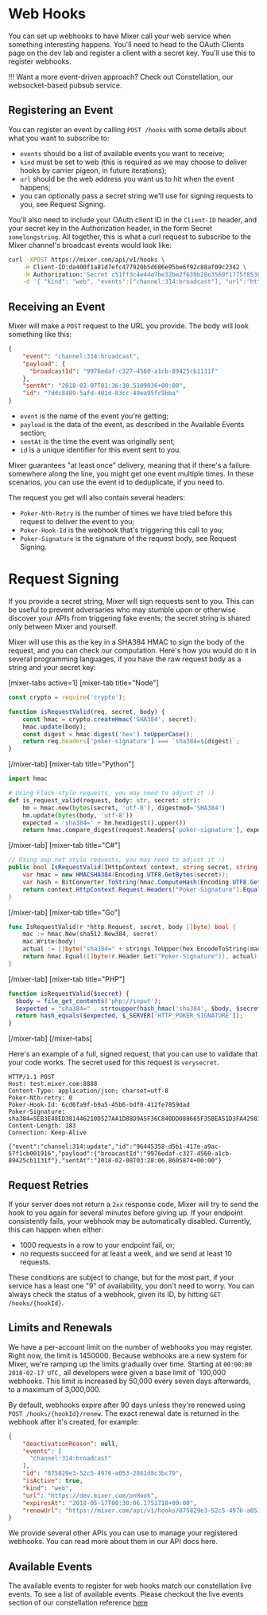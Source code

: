 # Web Hooks

You can set up webhooks to have Mixer call your web service when something interesting happens. You'll need to head to the OAuth Clients page on the dev lab and register a client with a secret key. You'll use this to register webhooks.

!!! Want a more event-driven approach? Check out Constellation, our websocket-based pubsub service.

## Registering an Event
You can register an event by calling `POST /hooks` with some details about what you want to subscribe to:

* `events` should be a list of available events you want to receive;
* `kind` must be set to web (this is required as we may choose to deliver hooks by carrier pigeon, in future iterations);
* `url` should be the web address you want us to hit when the event happens;
* you can optionally pass a secret string we'll use for signing requests to you, see Request Signing.

You'll also need to include your OAuth client ID in the `Client-ID` header, and your secret key in the Authorization header, in the form Secret `somelongstring`. All together, this is what a curl request to subscribe to the Mixer channel's broadcast events would look like:

```bash
curl -XPOST https://mixer.com/api/v1/hooks \
    -H Client-ID:da400f1a81d7efc477920b5d686e95be6f92c88af09c2342 \
    -H Authorization:'Secret c51ff3c4e44e7be32be2f639b28e3569f1775f8530b95a5d972ace2cb9310ab8' \
    -d '{ "kind": "web", "events":["channel:314:broadcast"], "url":"https://dev.mixer.com/onHook" }'
```
## Receiving an Event
Mixer will make a `POST` request to the URL you provide. The body will look something like this:
```json
{
    "event": "channel:314:broadcast",
    "payload": {
      "broadcastId": "9976edaf-c327-4560-a1cb-89425cb1131f"
    },
    "sentAt": "2018-02-07T01:36:30.5109036+00:00",
    "id": "7ddc8489-5afd-401d-83cc-49ea95fc9bba"
}
```
* `event` is the name of the event you're getting;
* `payload` is the data of the event, as described in the Available Events section;
* `sentAt` is the time the event was originally sent;
* `id` is a unique identifier for this event sent to you.

Mixer guarantees "at least once" delivery, meaning that if there's a failure somewhere along the line, you might get one event multiple times. In these scenarios, you can use the event id to deduplicate, if you need to.

The request you get will also contain several headers:

* `Poker-Nth-Retry` is the number of times we have tried before this request to deliver the event to you;
* `Poker-Hook-Id` is the webhook that's triggering this call to you;
* `Poker-Signature` is the signature of the request body, see Request Signing.

# Request Signing

If you provide a secret string, Mixer will sign requests sent to you. This can be useful to prevent adversaries who may stumble upon or otherwise discover your APIs from triggering fake events; the secret string is shared only between Mixer and yourself.

Mixer will use this as the key in a SHA384 HMAC to sign the body of the request, and you can check our computation. Here's how you would do it in several programming languages, if you have the raw request body as a string and your secret key:

[mixer-tabs active=1]
[mixer-tab title="Node"]
```javascript
const crypto = require('crypto');

function isRequestValid(req, secret, body) {
    const hmac = crypto.createHmac('SHA384', secret);
    hmac.update(body);
    const digest = hmac.digest('hex').toUpperCase();
    return req.headers['poker-signature'] === `sha384=${digest}`;
}
```
[/mixer-tab]
[mixer-tab title="Python"]
```python
import hmac

# Using Flask-style requests, you may need to adjust it :)
def is_request_valid(request, body: str, secret: str):
    hm = hmac.new(bytes(secret, 'utf-8'), digestmod='SHA384')
    hm.update(bytes(body, 'utf-8'))
    expected = 'sha384=' + hm.hexdigest().upper())
    return hmac.compare_digest(request.headers['poker-signature'], expected)
```
[/mixer-tab]
[mixer-tab title="C#"]
```cs
// Using asp.net style requests, you may need to adjust it :)
public bool IsRequestValid(IHttpContext context, string secret, string body) {
    var hmac = new HMACSHA384(Encoding.UTF8.GetBytes(secret));
    var hash = BitConverter.ToString(hmac.ComputeHash(Encoding.UTF8.GetBytes(body))).Replace("-", string.Empty);
    return context.HttpContext.Request.Headers["Poker-Signature"].Equals($"sha384={hash}");
}
```
[/mixer-tab]
[mixer-tab title="Go"]
```go
func IsRequestValid(r *http.Request, secret, body []byte) bool {
	mac := hmac.New(sha512.New384, secret)
	mac.Write(body)
	actual := []byte("sha384=" + strings.ToUpper(hex.EncodeToString(mac.Sum(nil))))
	return hmac.Equal([]byte(r.Header.Get("Poker-Signature")), actual)
}
```
[/mixer-tab]
[mixer-tab title="PHP"]
```php
function isRequestValid($secret) {
  $body = file_get_contents('php://input');
  $expected = "sha384=" . strtoupper(hash_hmac('sha384', $body, $secret));
  return hash_equals($expected, $_SERVER['HTTP_POKER_SIGNATURE']);
}
```
[/mixer-tab]
[/mixer-tabs]

Here's an example of a full, signed request, that you can use to validate that your code works. The secret used for this request is `verysecret`.
```http
HTTP/1.1 POST
Host: test.mixer.com:8888
Content-Type: application/json; charset=utf-8
Poker-Nth-retry: 0
Poker-Hook-Id: 6cd6fa9f-b9a5-45b6-bdf0-412fe7859dad
Poker-Signature: sha384=5EB3E48ED381446210D527AA1D88D9A5F36C840DD088665F35BEA51D3FA429837430E81973835774CC0AE69EEDE6AAE7
Content-Length: 183
Connection: Keep-Alive

{"event":"channel:314:update","id":"96445358-d5b1-417e-a9ac-57f1cb001916","payload":{"broacastId":"9976edaf-c327-4560-a1cb-89425cb1131f"},"sentAt":"2018-02-08T03:28:06.8605874+00:00"}
```
## Request Retries
If your server does not return a `2xx` response code, Mixer will try to send the hook to you again for several minutes before giving up. If your endpoint consistently fails, your webhook may be automatically disabled. Currently, this can happen when either:

* 1000 requests in a row to your endpoint fail, or;
* no requests succeed for at least a week, and we send at least 10 requests.

These conditions are subject to change, but for the most part, if your service has a least one "9" of availability, you don't need to worry. You can always check the status of a webhook, given its ID, by hitting `GET /hooks/{hookId}`.

## Limits and Renewals
We have a per-account limit on the number of webhooks you may register. Right now, the limit is 1450000. Because webhooks are a new system for Mixer, we're ramping up the limits gradually over time. Starting at `00:00:00 2018-02-17 UTC,` all developers were given a base limit of `100,000 webhooks. This limit is increased by 50,000 every seven days afterwards, to a maximum of 3,000,000.

By default, webhooks expire after 90 days unless they're renewed using `POST /hooks/{hookId}/renew`. The exact renewal date is returned in the webhook after it's created, for example:
```json
{
    "deactivationReason": null,
    "events": [
      "channel:314:broadcast"
    ],
    "id": "875829e3-52c5-4976-a053-2861d8c3bc79",
    "isActive": true,
    "kind": "web",
    "url": "https://dev.mixer.com/onHook",
    "expiresAt": "2018-05-17T00:30:06.1751718+00:00",
    "renewUrl": "https://mixer.com/api/v1/hooks/875829e3-52c5-4976-a053-2861d8c3bc79/renew"
}
```
We provide several other APIs you can use to manage your registered webhooks. You can read more about them in our API docs here.

## Available Events
The available events to register for web hooks match our constellation live events. To see a list of available events. Please checkout the live events section of our constellation reference [here](https://mixerdev.azurewebsites.net/reference/constellation/events/live)

